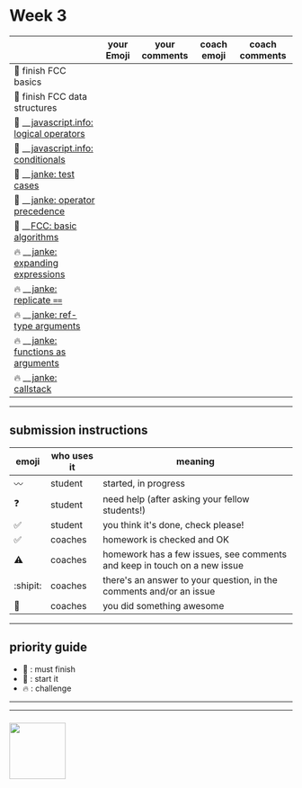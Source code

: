 # Week 3

|  | your Emoji | your comments | coach emoji | coach comments |
| --- | --- | --- | --- | --- |
| :seedling: finish FCC basics | | | | |
| :seedling: finish FCC data structures | | | | |
| :seedling: __[javascript.info: logical operators](./jsinfo-logical-operators.md) | | | | |
| :seedling: __[javascript.info: conditionals](./jsinfo-conditionals.md) | | | | |
| :seedling: __[janke: test cases](./jl-test-cases.md) | | | | |
| :dash: __[janke: operator precedence](./jl-operator-precedence.md) | | | | |
| :dash: __[FCC: basic algorithms](./fcc-algorithms-1.md) | | | | |
| :fire: __[janke: expanding expressions](./jl-expanding-expressions.md) | | | | |
| :fire: __[janke: replicate ```==```](./jl-replicate-loose-equality.md) | | | | |
| :fire: __[janke: ref-type arguments](./jl-reference-type-arguments.md) | | | | |
| :fire: __[janke: functions as arguments](./jl-functions-as-arguments.md) | | | | |
| :fire: __[janke: callstack](./jl-callstack.md) | | | | |





---


## submission instructions

| emoji | who uses it | meaning |
| --- | --- | --- |
|  :wavy_dash: | student | started, in progress  | 
| :question: | student | need help (after asking your fellow students!) | 
| :white_check_mark: | student | you think it's done, check please! | 
| :white_check_mark: | coaches | homework is checked and OK |
| :warning: | coaches | homework has a few issues, see comments and keep in touch on a new issue |
| :shipit: | coaches | there's an answer to your question, in the comments and/or an issue  | 
| :star2: | coaches | you did something awesome |

---

## priority guide

* :seedling: : must finish
* :dash: : start it
* :fire: : challenge

___
___
### <a href="https://hackyourfuture.be" target="_blank"><img src="https://pbs.twimg.com/profile_images/984474625009741824/Bs_qKx6-_400x400.jpg" width="100" height="100"></img></a>
